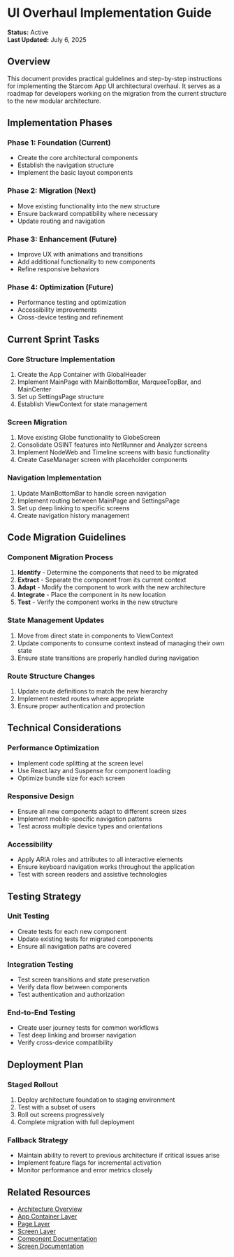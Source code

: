 # UI Overhaul Implementation Guide

**Status:** Active  
**Last Updated:** July 6, 2025

## Overview

This document provides practical guidelines and step-by-step instructions for implementing the Starcom App UI architectural overhaul. It serves as a roadmap for developers working on the migration from the current structure to the new modular architecture.

## Implementation Phases

### Phase 1: Foundation (Current)

- Create the core architectural components
- Establish the navigation structure
- Implement the basic layout components

### Phase 2: Migration (Next)

- Move existing functionality into the new structure
- Ensure backward compatibility where necessary
- Update routing and navigation

### Phase 3: Enhancement (Future)

- Improve UX with animations and transitions
- Add additional functionality to new components
- Refine responsive behaviors

### Phase 4: Optimization (Future)

- Performance testing and optimization
- Accessibility improvements
- Cross-device testing and refinement

## Current Sprint Tasks

### Core Structure Implementation

1. Create the App Container with GlobalHeader
2. Implement MainPage with MainBottomBar, MarqueeTopBar, and MainCenter
3. Set up SettingsPage structure
4. Establish ViewContext for state management

### Screen Migration

1. Move existing Globe functionality to GlobeScreen
2. Consolidate OSINT features into NetRunner and Analyzer screens
3. Implement NodeWeb and Timeline screens with basic functionality
4. Create CaseManager screen with placeholder components

### Navigation Implementation

1. Update MainBottomBar to handle screen navigation
2. Implement routing between MainPage and SettingsPage
3. Set up deep linking to specific screens
4. Create navigation history management

## Code Migration Guidelines

### Component Migration Process

1. **Identify** - Determine the components that need to be migrated
2. **Extract** - Separate the component from its current context
3. **Adapt** - Modify the component to work with the new architecture
4. **Integrate** - Place the component in its new location
5. **Test** - Verify the component works in the new structure

### State Management Updates

1. Move from direct state in components to ViewContext
2. Update components to consume context instead of managing their own state
3. Ensure state transitions are properly handled during navigation

### Route Structure Changes

1. Update route definitions to match the new hierarchy
2. Implement nested routes where appropriate
3. Ensure proper authentication and protection

## Technical Considerations

### Performance Optimization

- Implement code splitting at the screen level
- Use React.lazy and Suspense for component loading
- Optimize bundle size for each screen

### Responsive Design

- Ensure all new components adapt to different screen sizes
- Implement mobile-specific navigation patterns
- Test across multiple device types and orientations

### Accessibility

- Apply ARIA roles and attributes to all interactive elements
- Ensure keyboard navigation works throughout the application
- Test with screen readers and assistive technologies

## Testing Strategy

### Unit Testing

- Create tests for each new component
- Update existing tests for migrated components
- Ensure all navigation paths are covered

### Integration Testing

- Test screen transitions and state preservation
- Verify data flow between components
- Test authentication and authorization

### End-to-End Testing

- Create user journey tests for common workflows
- Test deep linking and browser navigation
- Verify cross-device compatibility

## Deployment Plan

### Staged Rollout

1. Deploy architecture foundation to staging environment
2. Test with a subset of users
3. Roll out screens progressively
4. Complete migration with full deployment

### Fallback Strategy

- Maintain ability to revert to previous architecture if critical issues arise
- Implement feature flags for incremental activation
- Monitor performance and error metrics closely

## Related Resources

- [Architecture Overview](../README.md)
- [App Container Layer](../architecture/app-container-layer.md)
- [Page Layer](../architecture/page-layer.md)
- [Screen Layer](../architecture/screen-layer.md)
- [Component Documentation](../components/)
- [Screen Documentation](../screens/)
